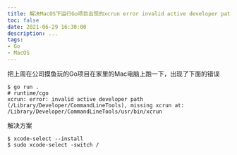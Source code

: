 ```yaml
---
title: 解决MacOS下运行Go项目出现的xcrun error invalid active developer path问题
toc: false
date: 2021-06-29 16:30:00
description: ...
tags:
- Go
- MacOS
---
```


把上周在公司摸鱼玩的Go项目在家里的Mac电脑上跑一下，出现了下面的错误

```shell
$ go run .
# runtime/cgo
xcrun: error: invalid active developer path (/Library/Developer/CommandLineTools), missing xcrun at: /Library/Developer/CommandLineTools/usr/bin/xcrun
```

解决方案

```shell
$ xcode-select --install
$ sudo xcode-select -switch /
```

